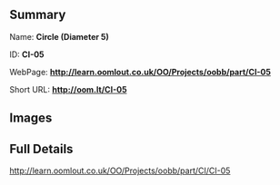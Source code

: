 

## Summary
 
Name: __Circle (Diameter 5)__

ID: __CI-05__

WebPage: __http://learn.oomlout.co.uk/OO/Projects/oobb/part/CI-05__

Short URL: __http://oom.lt/CI-05__


## Images




## Full Details

 http://learn.oomlout.co.uk/OO/Projects/oobb/part/CI/CI-05

